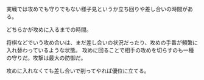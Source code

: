 実戦では攻めでも守りでもない様子見というか立ち回りや差し合いの時間がある。

どちらかが攻めに入るまでの時間。

将棋などでいう攻め合いは、まだ差し合いの状況だったり、攻めの手番が頻繁に入れ替わっているような状態。
攻めに回ることで相手の攻めを切らすのも一種の守りだ。攻撃は最大の防御だ。

攻めに入れなくても差し合いで削ってやれば優位に立てる。
